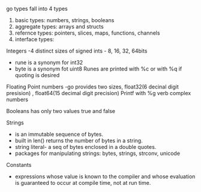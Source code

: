 go types fall into 4 types
1. basic types: numbers, strings, booleans
2. aggregate types: arrays and structs
3. refernce types: pointers, slices, maps, functions, channels
4. interface types: 

Integers
-4 distinct sizes of signed ints - 8, 16, 32, 64bits
- rune is a synonym for int32
- byte is a synonym fot uint8
Runes are printed with %c or with %q if quoting is desired

Floating Point numbers
-go provides two sizes, float32(6 decinal digit presision) , float64(15 decimal digit precision)
Printf with %g verb
complex numbers

Booleans
has only two values true and false

Strings
- is an immutable sequence of bytes.
- built in len() returns the number of bytes in a string.
- string literal- a seq of bytes enclosed in a double quotes.
- packages for manipulating strings: bytes, strings, strconv, unicode

Constants
- expressions whose value is known to the compiler and whose evaluation is guaranteed to occur at compile time, not at run time.